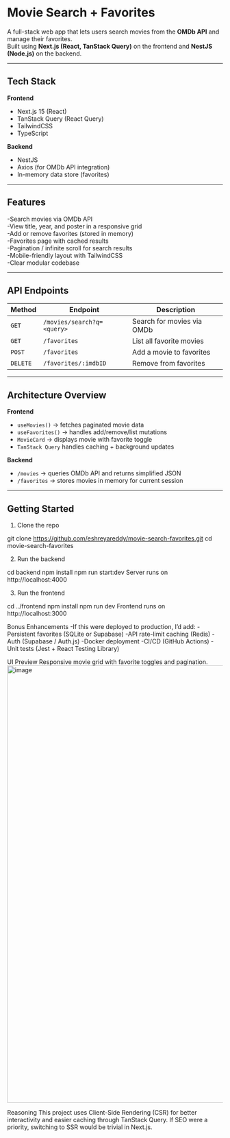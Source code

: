 # Movie Search + Favorites

A full-stack web app that lets users search movies from the **OMDb API** and manage their favorites.  
Built using **Next.js (React, TanStack Query)** on the frontend and **NestJS (Node.js)** on the backend.

---

## Tech Stack
**Frontend**
- Next.js 15 (React)
- TanStack Query (React Query)
- TailwindCSS
- TypeScript

**Backend**
- NestJS
- Axios (for OMDb API integration)
- In-memory data store (favorites)

---

## Features
-Search movies via OMDb API  
-View title, year, and poster in a responsive grid  
-Add or remove favorites (stored in memory)  
-Favorites page with cached results  
-Pagination / infinite scroll for search results  
-Mobile-friendly layout with TailwindCSS  
-Clear modular codebase

---

## API Endpoints

| Method | Endpoint | Description |
|---------|-----------|-------------|
| `GET` | `/movies/search?q=<query>` | Search for movies via OMDb |
| `GET` | `/favorites` | List all favorite movies |
| `POST` | `/favorites` | Add a movie to favorites |
| `DELETE` | `/favorites/:imdbID` | Remove from favorites |

---

## Architecture Overview
**Frontend**
- `useMovies()` → fetches paginated movie data
- `useFavorites()` → handles add/remove/list mutations
- `MovieCard` → displays movie with favorite toggle
- `TanStack Query` handles caching + background updates

**Backend**
- `/movies` → queries OMDb API and returns simplified JSON  
- `/favorites` → stores movies in memory for current session

---

## Getting Started

1. Clone the repo

git clone https://github.com/eshreyareddy/movie-search-favorites.git
cd movie-search-favorites

2. Run the backend

cd backend
npm install
npm run start:dev
Server runs on http://localhost:4000

3. Run the frontend

cd ../frontend
npm install
npm run dev
Frontend runs on http://localhost:3000

 Bonus Enhancements
-If this were deployed to production, I’d add:
-Persistent favorites (SQLite or Supabase)
-API rate-limit caching (Redis)
-Auth (Supabase / Auth.js)
-Docker deployment
-CI/CD (GitHub Actions)
-Unit tests (Jest + React Testing Library)

 UI Preview
Responsive movie grid with favorite toggles and pagination.
<img width="1920" height="1020" alt="image" src="https://github.com/user-attachments/assets/9572e8fb-0ba3-4f34-82fc-26146afaa71f" />


 Reasoning
This project uses Client-Side Rendering (CSR) for better interactivity and easier caching through TanStack Query.
If SEO were a priority, switching to SSR would be trivial in Next.js.

